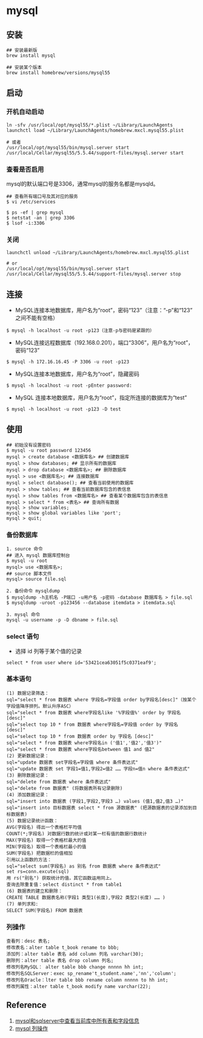 

# mysql


## 安装

```
## 安装最新版
brew install mysql

## 安装某个版本
brew install homebrew/versions/mysql55
```

## 启动

### 开机自动启动

```shell
ln -sfv /usr/local/opt/mysql55/*.plist ~/Library/LaunchAgents
launchctl load ~/Library/LaunchAgents/homebrew.mxcl.mysql55.plist

# 或者
/usr/local/opt/mysql55/bin/mysql.server start
/usr/local/Cellar/mysql55/5.5.44/support-files/mysql.server start
```


### 查看是否启用

mysql的默认端口号是3306，通常mysql的服务名都是mysqld。

```shell
## 查看所有端口号及其对应的服务
$ vi /etc/services 

$ ps -ef | grep mysql
$ netstat -an | grep 3306
$ lsof -i:3306
```

### 关闭

```
launchctl unload ~/Library/LaunchAgents/homebrew.mxcl.mysql55.plist

# or
/usr/local/opt/mysql55/bin/mysql.server start
/usr/local/Cellar/mysql55/5.5.44/support-files/mysql.server stop
```

## 连接

- MySQL连接本地数据库，用户名为“root”，密码“123”（注意：“-p”和“123” 之间不能有空格）

```
$ mysql -h localhost -u root -p123（注意-p与密码是紧跟的）
```

- MySQL连接远程数据库（192.168.0.201），端口“3306”，用户名为“root”，密码“123”

```
$ mysql -h 172.16.16.45 -P 3306 -u root -p123
```

- MySQL连接本地数据库，用户名为“root”，隐藏密码

```
$ mysql -h localhost -u root -pEnter password:
```

- MySQL 连接本地数据库，用户名为“root”，指定所连接的数据库为“test”

```
$ mysql -h localhost -u root -p123 -D test
```

## 使用

```shell
## 初始没有设置密码
$ mysql -u root password 123456
mysql > create database <数据库名> ## 创建数据库
mysql > show databases; ## 显示所有的数据库
mysql > drop database <数据库名>; ## 删除数据库
mysql > use <数据库名>; ## 连接数据库
mysql > select database(); ## 查看当前使用的数据库
mysql > show tables; ## 查看当前数据库包含的表信息
mysql > show tables from <数据库名> ## 查看某个数据库包含的表信息
mysql > select * from <表名> ## 查询所有数据
mysql > show variables;
mysql > show global variables like 'port';
mysql > quit;
```

### 备份数据库

``` shell
1. source 命令
## 进入 mysql 数据库控制台
$ mysql -u root
mysql> use <数据库名>;
## source 脚本文件
mysql> source file.sql

2. 备份命令 mysqldump 
$ mysqldump -h主机名 -P端口 -u用户名 -p密码 -database 数据库名 > file.sql
$ mysqldump -uroot -p123456 --database itemdata > itemdata.sql

3. mysql 命令
mysql -u username -p -D dbname > file.sql
```

### select 语句

- 选择 id 列等于某个值的记录

```
select * from user where id='53421cea63051f5c0371eaf9';
```

### 基本语句

```
(1) 数据记录筛选：
sql="select * from 数据表 where 字段名=字段值 order by字段名[desc]"（按某个字段值降序排列。默认升序ASC）
sql="select * from 数据表 where字段名like '%字段值%' order by 字段名 [desc]"
sql="select top 10 * from 数据表 where字段名=字段值 order by 字段名 [desc]"
sql="select top 10 * from 数据表 order by 字段名 [desc]"
sql="select * from 数据表 where字段名in ('值1','值2','值3')"
sql="select * from 数据表 where字段名between 值1 and 值2"
(2) 更新数据记录：
sql="update 数据表 set字段名=字段值 where 条件表达式"
sql="update 数据表 set 字段1=值1,字段2=值2 …… 字段n=值n where 条件表达式"
(3) 删除数据记录：
sql="delete from 数据表 where 条件表达式"
sql="delete from 数据表" (将数据表所有记录删除)
(4) 添加数据记录：
sql="insert into 数据表 (字段1,字段2,字段3 …) values (值1,值2,值3 …)"
sql="insert into 目标数据表 select * from 源数据表" (把源数据表的记录添加到目标数据表)
(5) 数据记录统计函数：
AVG(字段名) 得出一个表格栏平均值
COUNT(*;字段名) 对数据行数的统计或对某一栏有值的数据行数统计
MAX(字段名) 取得一个表格栏最大的值
MIN(字段名) 取得一个表格栏最小的值
SUM(字段名) 把数据栏的值相加
引用以上函数的方法：
sql="select sum(字段名) as 别名 from 数据表 where 条件表达式"
set rs=conn.excute(sql)
用 rs("别名") 获取统计的值，其它函数运用同上。
查询去除重复值：select distinct * from table1
(6) 数据表的建立和删除：
CREATE TABLE 数据表名称(字段1 类型1(长度),字段2 类型2(长度) …… )
(7) 单列求和:
SELECT SUM(字段名) FROM 数据表
```

### 列操作

```
查看列：desc 表名;
修改表名：alter table t_book rename to bbb;
添加列：alter table 表名 add column 列名 varchar(30);
删除列：alter table 表名 drop column 列名;
修改列名MySQL： alter table bbb change nnnnn hh int;
修改列名SQLServer：exec sp_rename't_student.name','nn','column';
修改列名Oracle：lter table bbb rename column nnnnn to hh int;
修改列属性：alter table t_book modify name varchar(22);
```


## Reference

1. [mysql和sqlserver中查看当前库中所有表和字段信息](http://www.cnblogs.com/Robotke1/archive/2013/04/24/3041372.html)
2. [mysql 列操作](http://blog.csdn.net/ws84643557/article/details/6939846)



